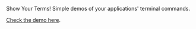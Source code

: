 Show Your Terms!
Simple demos of your applications' terminal commands.

[Check the demo here](http://codepen.io/kandebonfim/pen/pydMwv).

